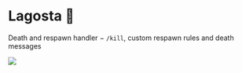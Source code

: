 # Lagosta 🦞
Death and respawn handler − `/kill`, custom respawn rules and death messages

![](https://media.discordapp.net/attachments/980499368157278278/1056235832488509481/caption.gif)